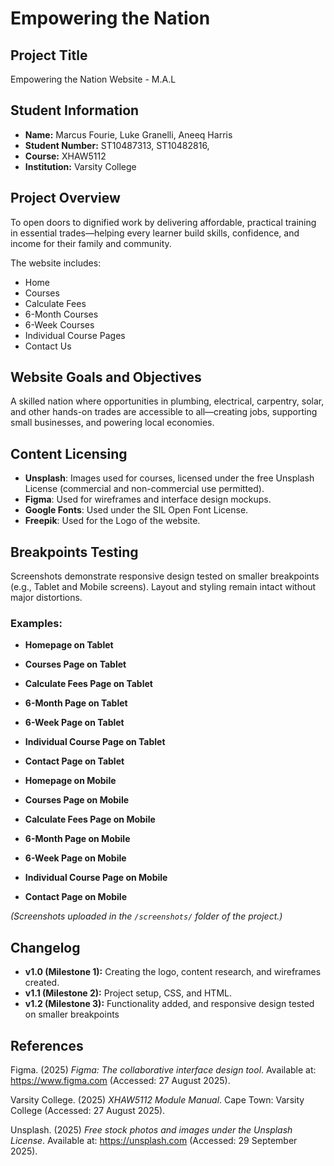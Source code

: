 # Empowering the Nation

## Project Title  
Empowering the Nation Website - M.A.L  

## Student Information  
- **Name:** Marcus Fourie, Luke Granelli, Aneeq Harris
- **Student Number:** ST10487313, ST10482816, 
- **Course:** XHAW5112
- **Institution:** Varsity College  

## Project Overview  
To open doors to dignified work by delivering affordable, practical training in essential trades—helping every learner build skills, confidence, and income for their family and community.

The website includes:  
- Home  
- Courses  
- Calculate Fees 
- 6-Month Courses  
- 6-Week Courses
- Individual Course Pages
- Contact Us

## Website Goals and Objectives  
A skilled nation where opportunities in plumbing, electrical, carpentry, solar, and other hands-on trades are accessible to all—creating jobs, supporting small businesses, and powering local economies.


## Content Licensing  
- **Unsplash**: Images used for courses, licensed under the free Unsplash License (commercial and non-commercial use permitted).   
- **Figma**: Used for wireframes and interface design mockups.  
- **Google Fonts**: Used under the SIL Open Font License.
- **Freepik**: Used for the Logo of the website.

## Breakpoints Testing  
Screenshots demonstrate responsive design tested on smaller breakpoints (e.g., Tablet and Mobile screens). Layout and styling remain intact without major distortions.  

### Examples:  
- **Homepage on Tablet**  

- **Courses Page on Tablet**  

- **Calculate Fees Page on Tablet**  

- **6-Month Page on Tablet**

- **6-Week Page on Tablet** 

- **Individual Course Page on Tablet**

- **Contact Page on Tablet**  


- **Homepage on Mobile**  

- **Courses Page on Mobile**  

- **Calculate Fees Page on Mobile**  

- **6-Month Page on Mobile**

- **6-Week Page on Mobile** 

- **Individual Course Page on Mobile**

- **Contact Page on Mobile**  

*(Screenshots uploaded in the `/screenshots/` folder of the project.)*  

## Changelog  
- **v1.0 (Milestone 1):** Creating the logo, content research, and wireframes created.  
- **v1.1 (Milestone 2):** Project setup, CSS, and HTML.
- **v1.2 (Milestone 3):** Functionality added, and responsive design tested on smaller breakpoints

## References  
Figma. (2025) *Figma: The collaborative interface design tool*. Available at: https://www.figma.com (Accessed: 27 August 2025).  

Varsity College. (2025) *XHAW5112 Module Manual*. Cape Town: Varsity College (Accessed: 27 August 2025).  

Unsplash. (2025) *Free stock photos and images under the Unsplash License*. Available at: https://unsplash.com (Accessed: 29 September 2025).  

 
